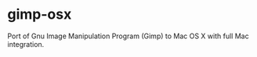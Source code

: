 gimp-osx
========

Port of Gnu Image Manipulation Program (Gimp) to Mac OS X with full Mac integration.
